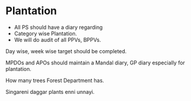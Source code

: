 # Plantation

- All PS should have a diary regarding
- Category wise Plantation.
- We will do audit of all PPVs, BPPVs.

  

Day wise, week wise target should be completed.

  

MPDOs and APOs should maintain a Mandal diary, GP diary especially for plantation.

  

How many trees Forest Department has.

  

Singareni daggar plants enni unnayi.